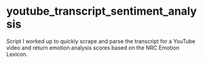# youtube_transcript_sentiment_analysis

Script I worked up to quickly scrape and parse the transcript for a YouTube video and return emotion analysis scores based on the NRC Emotion Lexicon.
